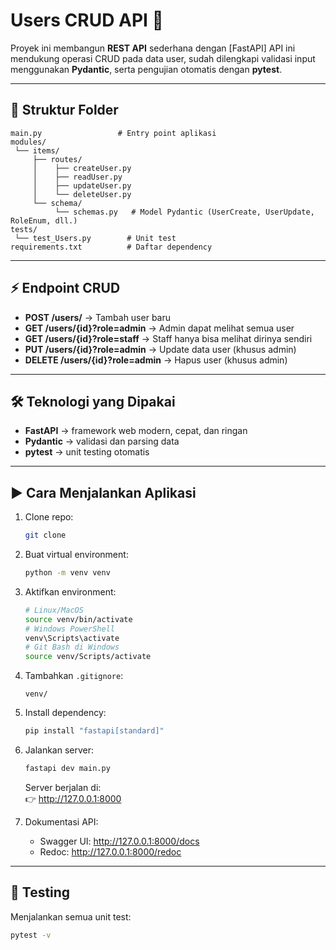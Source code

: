 # Users CRUD API 👥

Proyek ini membangun **REST API** sederhana dengan [FastAPI] API ini mendukung operasi CRUD pada data user, sudah dilengkapi validasi input menggunakan **Pydantic**, serta pengujian otomatis dengan **pytest**.

---

## 📂 Struktur Folder

```
main.py                 # Entry point aplikasi
modules/
 └── items/
     ├── routes/
     │    ├── createUser.py
     │    ├── readUser.py
     │    ├── updateUser.py
     │    └── deleteUser.py
     └── schema/
          └── schemas.py   # Model Pydantic (UserCreate, UserUpdate, RoleEnum, dll.)
tests/
 └── test_Users.py        # Unit test
requirements.txt          # Daftar dependency
```

---

## ⚡ Endpoint CRUD

- **POST /users/** → Tambah user baru  
- **GET /users/{id}?role=admin** → Admin dapat melihat semua user  
- **GET /users/{id}?role=staff** → Staff hanya bisa melihat dirinya sendiri  
- **PUT /users/{id}?role=admin** → Update data user (khusus admin)  
- **DELETE /users/{id}?role=admin** → Hapus user (khusus admin)  

---

## 🛠️ Teknologi yang Dipakai
- **FastAPI** → framework web modern, cepat, dan ringan  
- **Pydantic** → validasi dan parsing data  
- **pytest** → unit testing otomatis  

---

## ▶️ Cara Menjalankan Aplikasi

1. Clone repo:
   ```bash
   git clone 

2. Buat virtual environment:
   ```bash
   python -m venv venv
   ```

3. Aktifkan environment:
   ```bash
   # Linux/MacOS
   source venv/bin/activate
   # Windows PowerShell
   venv\Scripts\activate
   # Git Bash di Windows
   source venv/Scripts/activate
   ```

4. Tambahkan `.gitignore`:
   ```
   venv/
   ```

5. Install dependency:
   ```bash
   pip install "fastapi[standard]"
   ```

6. Jalankan server:
   ```bash
   fastapi dev main.py
   ```

   Server berjalan di:  
   👉 http://127.0.0.1:8000  

7. Dokumentasi API:  
   - Swagger UI: http://127.0.0.1:8000/docs  
   - Redoc: http://127.0.0.1:8000/redoc  

---

## 🧪 Testing

Menjalankan semua unit test:
```bash
pytest -v
```

